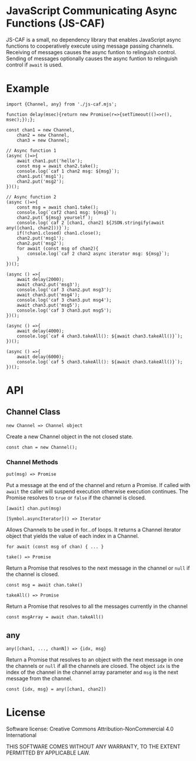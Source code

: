 # JavaScript Communicating Async Functions (JS-CAF)

JS-CAF is a small, no dependency library that enables JavaScript async functions to cooperatively execute using message passing channels. Receiving of messages causes the async funtion to relinguish control. Sending of messages optionally causes the async funtion to relinguish control if ```await``` is used.

# Example

```
import {Channel, any} from './js-caf.mjs';

function delay(msec){return new Promise(r=>{setTimeout(()=>r(), msec);});};

const chan1 = new Channel,
	chan2 = new Channel,
	chan3 = new Channel;

// Async function 1
(async ()=>{
	await chan1.put('hello');
	const msg = await chan2.take();
	console.log(`caf 1 chan2 msg: ${msg}`);
	chan1.put('msg1');
	chan2.put('msg2');
})();

// Async function 2
(async ()=>{
	const msg = await chan1.take();
	console.log(`caf2 chan1 msg: ${msg}`);
	chan2.put(`${msg} yourself`);
	console.log(`caf 2 [chan1, chan2] ${JSON.stringify(await any([chan1, chan2]))}`);
	if(!chan1.closed) chan1.close();
	chan2.put('msg1');
	chan2.put('msg2');
	for await (const msg of chan2){
		console.log(`caf 2 chan2 async iterator msg: ${msg}`);
	}
})();

(async () =>{
	await delay(2000);
	await chan2.put('msg3');
	console.log('caf 3 chan2.put msg3');
	await chan3.put('msg4');
	console.log('caf 3 chan3.put msg4');
	await chan3.put('msg5');
	console.log('caf 3 chan3.put msg5');
})();

(async () =>{
	await delay(4000);
	console.log(`caf 4 chan3.takeAll(): ${await chan3.takeAll()}`);
})();

(async () =>{
	await delay(6000);
	console.log(`caf 5 chan3.takeAll(): ${await chan3.takeAll()}`);
})();

```
# API

## Channel Class

```new Channel => Channel object```

Create a new Channel object in the not closed state.
```
const chan = new Channel();
```

### Channel Methods

```put(msg) => Promise```

Put a message at the end of the channel and return a Promise. If called with ```await``` the caller will suspend execution otherwise execution continues. The Promise resolves to ```true``` or ```false``` if the channel is closed.
```
[await] chan.put(msg)
```


```[Symbol.asyncIterator]() => Iterator```

Allows Channels to be used in for...of loops. It returns a Channel iterator object that yields the value of each index in a Channel.

```
for await (const msg of chan) { ... }
```

```take() => Promise```

Return a Promise that resolves to the next message in the channel or ```null``` if the channel is closed.
```
const msg = await chan.take()
```

```takeAll() => Promise```

Return a Promise that resolves to all the messages currently in the channel
```
const msgArray = await chan.takeAll()
```

## any

```any([chan1, ..., chanN]) => {idx, msg}```

Return a Promise that resolves to an object with the next message in one the channels or ```null``` if all the channels are closed. The object ```idx``` is the index of the channel in the channel array parameter and ```msg``` is the next message from the channel.
```
const {idx, msg} = any([chan1, chan2])
```
# License

Software license: Creative Commons Attribution-NonCommercial 4.0 International

THIS SOFTWARE COMES WITHOUT ANY WARRANTY, TO THE EXTENT PERMITTED BY APPLICABLE LAW.
